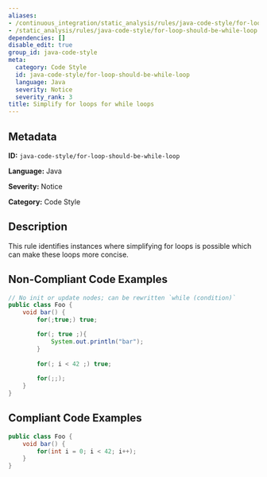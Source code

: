 ```yaml
---
aliases:
- /continuous_integration/static_analysis/rules/java-code-style/for-loop-should-be-while-loop
- /static_analysis/rules/java-code-style/for-loop-should-be-while-loop
dependencies: []
disable_edit: true
group_id: java-code-style
meta:
  category: Code Style
  id: java-code-style/for-loop-should-be-while-loop
  language: Java
  severity: Notice
  severity_rank: 3
title: Simplify for loops for while loops
---
```

<!--  SOURCED FROM https://github.com/DataDog/datadog-static-analyzer-rule-docs -->


## Metadata
**ID:** `java-code-style/for-loop-should-be-while-loop`

**Language:** Java

**Severity:** Notice

**Category:** Code Style

## Description
This rule identifies instances where simplifying for loops is possible which can make these loops more concise.

## Non-Compliant Code Examples
```java
// No init or update nodes; can be rewritten `while (condition)`
public class Foo {
    void bar() {
        for(;true;) true;

        for(; true ;){
        	System.out.println("bar");
        }
        
        for(; i < 42 ;) true;
        
        for(;;);
    }
}
```

## Compliant Code Examples
```java
public class Foo {
    void bar() {
        for(int i = 0; i < 42; i++);
    }
}
```
